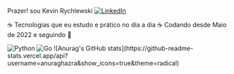 Prazer! sou Kevin Rychlewski
       [![LinkedIn](https://img.shields.io/badge/LinkedIn-0077B5?style=for-the-badge&logo=linkedin&logoColor=white)]()


☕ Tecnologias que eu estudo e prático no dia a dia ☕
Codando desde Maio de 2022 e seguindo 👊

<div style="display: inline-block;">
    <img alt="Python" src="https://img.shields.io/badge/Python-3776AB?style=for-the-badge&logo=python&logoColor=white" />
</div>
<div style="display: inline-block;">
    <img alt="Go" src="https://img.shields.io/badge/Go-00ADD8?style=for-the-badge&logo=go&logoColor=white" />
</div>
![Anurag's GitHub stats](https://github-readme-stats.vercel.app/api?username=anuraghazra&show_icons=true&theme=radical)
